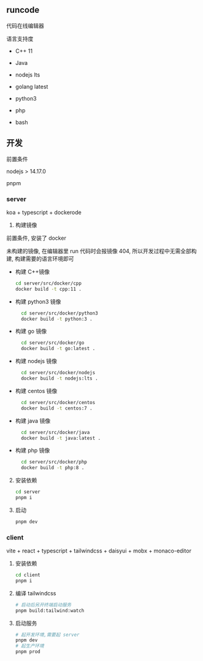 ## runcode

代码在线编辑器

语言支持度

- C++ 11

- Java

- nodejs lts

- golang latest

- python3

- php

- bash

## 开发

前置条件

nodejs > 14.17.0

pnpm

### server

koa + typescript + dockerode

1. 构建镜像

前置条件, 安装了 docker

未构建的镜像, 在编辑器里 run 代码时会报镜像 404, 所以开发过程中无需全部构建, 构建需要的语言环境即可

- 构建 C++镜像

  ```bash
  cd server/src/docker/cpp
  docker build -t cpp:11 .
  ```

- 构建 python3 镜像

  ```bash
    cd server/src/docker/python3
    docker build -t python:3 .
  ```

- 构建 go 镜像

  ```bash
    cd server/src/docker/go
    docker build -t go:latest .
  ```

- 构建 nodejs 镜像

  ```bash
    cd server/src/docker/nodejs
    docker build -t nodejs:lts .
  ```

- 构建 centos 镜像

  ```bash
    cd server/src/docker/centos
    docker build -t centos:7 .
  ```

- 构建 java 镜像

  ```bash
    cd server/src/docker/java
    docker build -t java:latest .
  ```

- 构建 php 镜像

  ```bash
    cd server/src/docker/php
    docker build -t php:8 .
  ```

2. 安装依赖

   ```sh
   cd server
   pnpm i
   ```

3. 启动

   ```sh
   pnpm dev
   ```

### client

vite + react + typescript + tailwindcss + daisyui + mobx + monaco-editor

1. 安装依赖

   ```sh
   cd client
   pnpm i
   ```

2. 编译 tailwindcss

   ```sh
   # 启动后另开终端启动服务
   pnpm build:tailwind:watch
   ```

3. 启动服务

   ```sh
   # 起开发环境,需要起 server
   pnpm dev
   # 起生产环境
   pnpm prod
   ```
